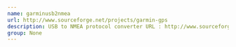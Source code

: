 ```yaml
---
name: garminusb2nmea
url: http://www.sourceforge.net/projects/garmin-gps
description: USB to NMEA protocol converter URL : http://www.sourceforge.net/projects/garmin-gps Groups : None
group: None
---
```

